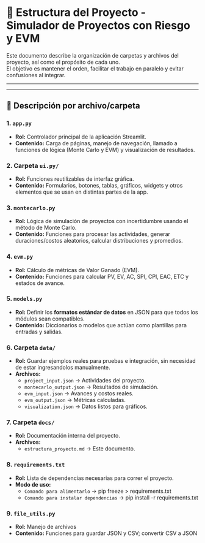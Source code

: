 # 📂 Estructura del Proyecto - Simulador de Proyectos con Riesgo y EVM

Este documento describe la organización de carpetas y archivos del proyecto, así como el propósito de cada uno.  
El objetivo es mantener el orden, facilitar el trabajo en paralelo y evitar confusiones al integrar.

---

---

## 📌 Descripción por archivo/carpeta

### 1. `app.py`

- **Rol:** Controlador principal de la aplicación Streamlit.
- **Contenido:** Carga de páginas, manejo de navegación, llamado a funciones de lógica (Monte Carlo y EVM) y visualización de resultados.

### 2. Carpeta `ui.py/`

- **Rol:** Funciones reutilizables de interfaz gráfica.
- **Contenido:** Formularios, botones, tablas, gráficos, widgets y otros elementos que se usan en distintas partes de la app.

### 3. `montecarlo.py`

- **Rol:** Lógica de simulación de proyectos con incertidumbre usando el método de Monte Carlo.
- **Contenido:** Funciones para procesar las actividades, generar duraciones/costos aleatorios, calcular distribuciones y promedios.

### 4. `evm.py`

- **Rol:** Cálculo de métricas de Valor Ganado (EVM).
- **Contenido:** Funciones para calcular PV, EV, AC, SPI, CPI, EAC, ETC y estados de avance.

### 5. `models.py`

- **Rol:** Definir los **formatos estándar de datos** en JSON para que todos los módulos sean compatibles.
- **Contenido:** Diccionarios o modelos que actúan como plantillas para entradas y salidas.

### 6. Carpeta `data/`

- **Rol:** Guardar ejemplos reales para pruebas e integración, sin necesidad de estar ingresandolos manualmente.
- **Archivos:**
  - `project_input.json` → Actividades del proyecto.
  - `montecarlo_output.json` → Resultados de simulación.
  - `evm_input.json` → Avances y costos reales.
  - `evm_output.json` → Métricas calculadas.
  - `visualization.json` → Datos listos para gráficos.

### 7. Carpeta `docs/`

- **Rol:** Documentación interna del proyecto.
- **Archivos:**
  - `estructura_proyecto.md` → Este documento.

### 8. `requirements.txt`

- **Rol:** Lista de dependencias necesarias para correr el proyecto.
- **Modo de uso:**
  - `Comando para alimentarlo` → pip freeze > requirements.txt
  - `Comando para instalar dependencias` → pip install -r requirements.txt

### 9. `file_utils.py`

- **Rol:** Manejo de archivos
- **Contenido:** Funciones para guardar JSON y CSV; convertir CSV a JSON
